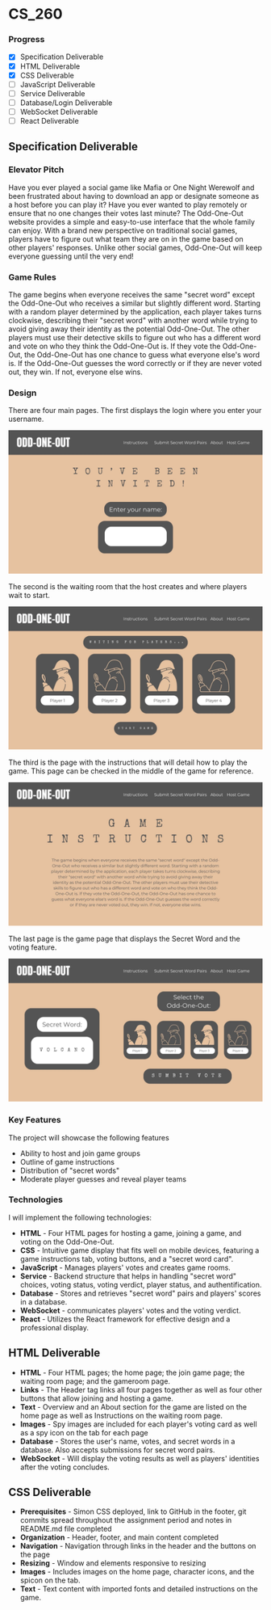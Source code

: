 # CS_260

### Progress
- [x] Specification Deliverable
- [x] HTML Deliverable
- [x] CSS Deliverable
- [ ] JavaScript Deliverable
- [ ] Service Deliverable
- [ ] Database/Login Deliverable
- [ ] WebSocket Deliverable
- [ ] React Deliverable

## Specification Deliverable

### **Elevator Pitch** 
Have you ever played a social game like Mafia or One Night Werewolf and been frustrated about having to download an app or designate someone as a host before you can play it? Have you ever wanted to play remotely or ensure that no one changes their votes last minute? The Odd-One-Out website provides a simple and easy-to-use interface that the whole family can enjoy. With a brand new perspective on traditional social games, players have to figure out what team they are on in the game based on other players' responses. Unlike other social games, Odd-One-Out will keep everyone guessing until the very end!

### **Game Rules**
The game begins when everyone receives the same "secret word" except the Odd-One-Out who receives a similar but slightly different word. Starting with a random player determined by the application, each player takes turns clockwise, describing their "secret word" with another word while trying to avoid giving away their identity as the potential Odd-One-Out. The other players must use their detective skills to figure out who has a different word and vote on who they think the Odd-One-Out is. If they vote the Odd-One-Out, the Odd-One-Out has one chance to guess what everyone else's word is. If the Odd-One-Out guesses the word correctly or if they are never voted out, they win. If not, everyone else wins. 

### **Design**
There are four main pages. The first displays the login where you enter your username.

  ![Instructions page for the web app](Heading.jpg)
  
  The second is the waiting room that the host creates and where players wait to start.
  
  ![Waiting room for the web app](2.jpg)
  
  The third is the page with the instructions that will detail how to play the game. This page can be checked in the middle of the game for reference.
  
  ![Instructions page for the web app](1.jpg)
  
  The last page is the game page that displays the Secret Word and the voting feature. 
  
  ![Main game page for the web app](3.jpg)

### **Key Features**
The project will showcase the following features
- Ability to host and join game groups
- Outline of game instructions
- Distribution of "secret words"
- Moderate player guesses and reveal player teams

### **Technologies**
I will implement the following technologies:
- **HTML** - Four HTML pages for hosting a game, joining a game, and voting on the Odd-One-Out.
- **CSS** - Intuitive game display that fits well on mobile devices, featuring a game instructions tab, voting buttons, and a "secret word card". 
- **JavaScript** - Manages players' votes and creates game rooms.
- **Service** - Backend structure that helps in handling "secret word" choices, voting status, voting verdict, player status, and authentification.
- **Database** - Stores and retrieves "secret word" pairs and players' scores in a database.
- **WebSocket** - communicates players' votes and the voting verdict. 
- **React** - Utilizes the React framework for effective design and a professional display.

## HTML Deliverable
- **HTML** - Four HTML pages; the home page; the join game page; the waiting room page; and the gameroom page.
- **Links** - The Header tag links all four pages together as well as four other buttons that allow joining and hosting a game.
- **Text** - Overview and an About section for the game are listed on the home page as well as Instructions on the waiting room page. 
- **Images** - Spy images are included for each player's voting card as well as a spy icon on the tab for each page
- **Database** - Stores the user's name, votes, and secret words in a database. Also accepts submissions for secret word pairs.
- **WebSocket** - Will display the voting results as well as players' identities after the voting concludes.

 ## CSS Deliverable
- **Prerequisites** - Simon CSS deployed, link to GitHub in the footer, git commits spread throughout the assignment period and notes in README.md file completed
- **Organization** - Header, footer, and main content completed
- **Navigation** - Navigation through links in the header and the buttons on the page
- **Resizing** - Window and elements responsive to resizing
- **Images** - Includes images on the home page, character icons, and the spicon on the tab. 
- **Text** - Text content with imported fonts and detailed instructions on the game. 

<!-- ## JavaScript Deliverable

## Service Deliverable

## Database Deliverable

## WebSocket Deliverable

## React Deliverable --!>


<!-- 
The game is called odd one out or something
everyone gets a word and one person gets a slightly different word (the odd one out). starting with one random player, everyone says a word that indirectly points to their shared word. after everyone says one word to show they have the same word, they guess on one person to eliminate who they think is the odd one out. if they guess correctly, the odd one out has one chance to guess the correct word. If they guess correctly, they win. if they guess incorrectly everyone else wins. if they guess someone who isnt the odd one out, then that last person is eliminated from the game. the odd one out does not know that they are the odd one out. 

--!>

